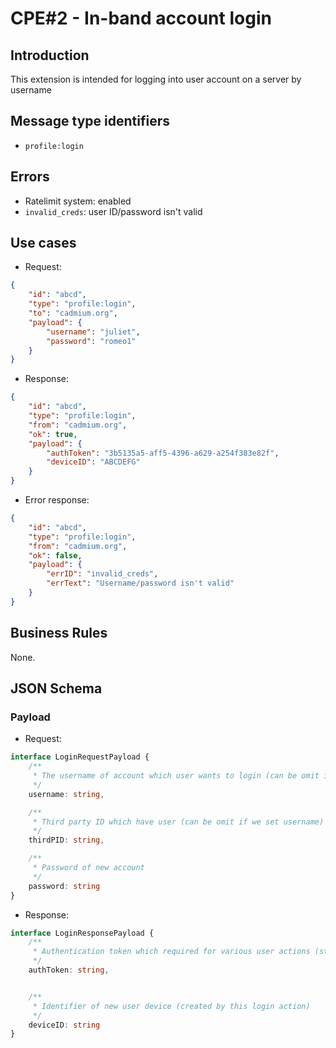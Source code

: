 # CPE#2 - In-band account login

## Introduction

This extension is intended for logging into user account on a server by username

## Message type identifiers

- `profile:login`  

## Errors

- Ratelimit system: enabled
- `invalid_creds`: user ID/password isn't valid

## Use cases

- Request:

```json
{
    "id": "abcd",
    "type": "profile:login",
    "to": "cadmium.org",
    "payload": {
        "username": "juliet",
        "password": "romeo1"
    }
}
```

- Response:

```json
{
    "id": "abcd",
    "type": "profile:login",
    "from": "cadmium.org",
    "ok": true,
    "payload": {
        "authToken": "3b5135a5-aff5-4396-a629-a254f383e82f",
        "deviceID": "ABCDEFG"
    }
}
```

- Error response:

```json
{
    "id": "abcd",
    "type": "profile:login",
    "from": "cadmium.org",
    "ok": false,
    "payload": {
        "errID": "invalid_creds",
        "errText": "Username/password isn't valid"
    }
}
```

## Business Rules

None.

## JSON Schema

### Payload

- Request:

```typescript
interface LoginRequestPayload {
    /**
     * The username of account which user wants to login (can be omit if we set thirdPID)
     */
    username: string,

    /**
     * Third party ID which have user (can be omit if we set username)
     */
    thirdPID: string,

    /**
     * Password of new account
     */
    password: string
}
```

- Response:

```typescript
interface LoginResponsePayload {
    /**
     * Authentication token which required for various user actions (static SHA256 hash string from 4096 random characters)
     */
    authToken: string,


    /**
     * Identifier of new user device (created by this login action)
     */
    deviceID: string
}
```

